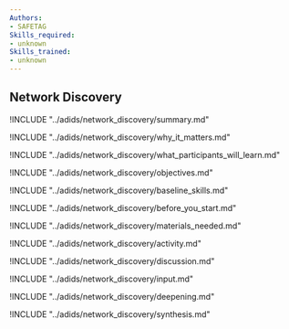 ```yaml
---
Authors:
- SAFETAG
Skills_required:
- unknown
Skills_trained:
- unknown
---
```


##  Network Discovery

<!-- ![](images/network_discovery.png "") -->

!INCLUDE "../adids/network_discovery/summary.md"

<!-- Why The Topic Matters -->
<!--!INCLUDE "../adids/network_discovery/context.md"-->

!INCLUDE "../adids/network_discovery/why_it_matters.md"

<!--  What Participants Will Learn -->

!INCLUDE "../adids/network_discovery/what_participants_will_learn.md"

<!-- Objectives {.sidebar} -->

!INCLUDE "../adids/network_discovery/objectives.md"

<!-- Baseline Skills -->

!INCLUDE "../adids/network_discovery/baseline_skills.md"

<!-- Before you Start -->

!INCLUDE "../adids/network_discovery/before_you_start.md"

<!-- Materials Needed -->

!INCLUDE "../adids/network_discovery/materials_needed.md"

<!--Activity {.activity} -->

!INCLUDE "../adids/network_discovery/activity.md"

<!--Discussion -->

!INCLUDE "../adids/network_discovery/discussion.md"

<!-- Input -->

!INCLUDE "../adids/network_discovery/input.md"

<!-- Deepening -->

!INCLUDE "../adids/network_discovery/deepening.md"

<!--Synthesis {.synthesis} -->

!INCLUDE "../adids/network_discovery/synthesis.md"